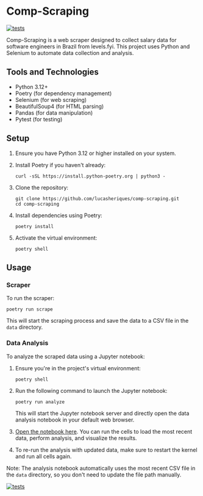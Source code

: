 # Comp-Scraping

[![tests](https://github.com/lucasheriques/comp-scraping/actions/workflows/tests.yml/badge.svg)](https://github.com/lucasheriques/comp-scraping/actions/workflows/tests.yml)

Comp-Scraping is a web scraper designed to collect salary data for software engineers in Brazil from levels.fyi. This project uses Python and Selenium to automate data collection and analysis.

## Tools and Technologies

- Python 3.12+
- Poetry (for dependency management)
- Selenium (for web scraping)
- BeautifulSoup4 (for HTML parsing)
- Pandas (for data manipulation)
- Pytest (for testing)

## Setup

1. Ensure you have Python 3.12 or higher installed on your system.

2. Install Poetry if you haven't already:

   ```
   curl -sSL https://install.python-poetry.org | python3 -
   ```

3. Clone the repository:

   ```
   git clone https://github.com/lucasheriques/comp-scraping.git
   cd comp-scraping
   ```

4. Install dependencies using Poetry:

   ```
   poetry install
   ```

5. Activate the virtual environment:
   ```
   poetry shell
   ```

## Usage

### Scraper

To run the scraper:

```
poetry run scrape
```

This will start the scraping process and save the data to a CSV file in the `data` directory.

### Data Analysis

To analyze the scraped data using a Jupyter notebook:

1. Ensure you're in the project's virtual environment:

   ```
   poetry shell
   ```

2. Run the following command to launch the Jupyter notebook:

   ```
   poetry run analyze
   ```

   This will start the Jupyter notebook server and directly open the data analysis notebook in your default web browser.

3. [Open the notebook here](http://localhost:8888/doc/tree/comp_scraping/data_analysis.ipynb). You can run the cells to load the most recent data, perform analysis, and visualize the results.

4. To re-run the analysis with updated data, make sure to restart the kernel and run all cells again.

Note: The analysis notebook automatically uses the most recent CSV file in the `data` directory, so you don't need to update the file path manually.

[![tests](https://github.com/lucasheriques/comp-scraping/actions/workflows/tests.yml/badge.svg)](https://github.com/lucasheriques/comp-scraping/actions/workflows/tests.yml)
